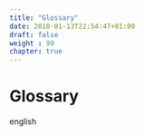 ```yaml
---
title: "Glossary"
date: 2018-01-13T22:54:47+01:00
draft: false
weight : 99
chapter: true
---
```

# Glossary
english
